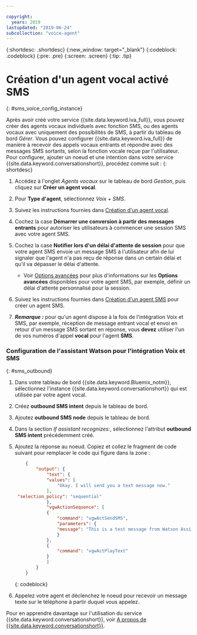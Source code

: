 ```yaml
---

copyright:
  years: 2019
lastupdated: "2019-06-24"
subcollection: "voice-agent"
---
```


{:shortdesc: .shortdesc}
{:new_window: target="_blank"}
{:codeblock: .codeblock}
{:pre: .pre}
{:screen: .screen}
{:tip: .tip}

# Création d'un agent vocal activé SMS
{: #sms_voice_config_instance}

Après avoir créé votre service {{site.data.keyword.iva_full}}, vous pouvez créer des agents vocaux individuels avec fonction SMS, ou des agents vocaux avec uniquement des possibilités de SMS, à partir du tableau de bord _Gérer_. Vous pouvez configurer {{site.data.keyword.iva_full}} de manière à recevoir des appels vocaux entrants et répondre avec des messages SMS sortants, selon la fonction vocale reçue par l'utilisateur. Pour configurer, ajouter un noeud et une intention dans votre service {{site.data.keyword.conversationshort}}, procédez comme suit :
{: shortdesc}


1. Accédez à l'onglet _Agents vocaux_ sur le tableau de bord _Gestion_, puis cliquez sur **Créer un agent vocal**.

1. Pour **Type d'agent**, sélectionnez _Voix + SMS_.

1. Suivez les instructions fournies dans [Création d'un agent vocal](/docs/services/voice-agent?topic=voice-agent-config_instance).

1. Cochez la case **Démarrer une conversion à partir des messages entrants** pour autoriser les utilisateurs à commencer une session SMS avec votre agent SMS.

1. Cochez la case **Notifier lors d'un délai d'attente de session** pour que votre agent SMS envoie un message SMS à l'utilisateur afin de lui signaler que l'agent n'a pas reçu de réponse dans un certain délai et qu'il va dépasser le délai d'attente. 

   - Voir [Options avancées](/docs/services/voice-agent?topic=voice-agent-sms_config_instance#sms_advanced) pour plus d'informations sur les **Options avancées** disponibles pour votre agent SMS, par exemple, définir un délai d'attente personnalisé pour la session.

1. Suivez les instructions fournies dans [Création d'un agent SMS](/docs/services/voice-agent?topic=voice-agent-sms_config_instance) pour créer un agent SMS.

1. _**Remarque :**_ pour qu'un agent dispose à la fois de l'intégration Voix et SMS, par exemple, réception de message entrant vocal et envoi en retour d'un message SMS sortant en réponse, vous **devez** utiliser l'un de vos numéros d'appel **vocal** pour l'agent **SMS**.

### Configuration de l'assistant Watson pour l'intégration Voix et SMS
{: #sms_outbound}

1. Dans votre tableau de bord {{site.data.keyword.Bluemix_notm}}, sélectionnez l'instance {{site.data.keyword.conversationshort}} qui est utilisée par votre agent vocal.

1. Créez **outbound SMS intent** depuis le tableau de bord.

1. Ajoutez **outbound SMS node** depuis le tableau de bord.

1. Dans la section _If assistant recognizes:_, sélectionnez l'attribut **outbound SMS intent** précédemment créé.

1. Ajoutez la réponse au noeud. Copiez et collez le fragment de code suivant pour remplacer le code qui figure dans la zone :

    ```json
        {
            "output": {
                "text": {
                "values": [
                    "Okay. I will send you a text message now."
                ],
     "selection_policy": "sequential"
                },
                "vgwActionSequence": [
                {
                    "command": "vgwActSendSMS",
                    "parameters": {
                    "message": "This is a test message from Watson Assistant"
                    }
                },
                {
                    "command": "vgwActPlayText"
                }
                ]
            }
        }
    ```
    {: codeblock}


1. Appelez votre agent et déclenchez le noeud pour recevoir un message texte sur le téléphone à partir duquel vous appelez. 

Pour en apprendre davantage sur l'utilisation du service {{site.data.keyword.conversationshort}}, voir [A propos de {{site.data.keyword.conversationshort}}](/docs/services/assistant?topic=assistant-index#indext).
